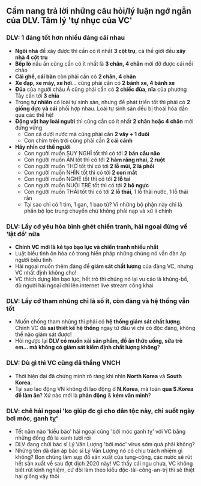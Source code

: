 ## Cẩm nang trả lời những câu hỏi/lý luận ngớ ngẫn của DLV. Tâm lý 'tự nhục của VC' 

### DLV: 1 đảng tốt hơn nhiều đảng cãi nhau
  - **Ngôi nhà** để xây được  thì cần có ít nhất **3 cột trụ**, cả thế giới đều **xây nhà 4 cột trụ**
  - **Bếp lò** nấu ăn cũng cần có ít nhất là **3 chân, 4 chân** mới đỡ được cái nồi chảo
  - **Cái ghế, cái bàn** còn phải cần có **2 chân, 4 chân**
  - **Xe đạp, xe máy, xe hơi**... cũng phải cần có **2 bánh xe, 4 bánh xe**
  - **Đũa** của người châu Á cũng phải cần có **2 chiếc đũa**, **nĩa** của phương Tây cần tới **3 chĩa**
  - Trong **tự nhiên** có loài tự sinh sản, nhưng để phát triển tốt thì phải có **2 giống đực và cái** phối hợp nhau. Loài tự sinh sản đều bị thoái hóa dần qua các thế hệ!
  - **Động vật hay loài người** thì cũng cần có ít nhất **2 chân hoặc 4 chân** mới đứng vững
    - Con cá dưới nước mà cũng phải cần **2 vây + 1 đuôi**
    - Con chim trên trời cũng phải cần **2 cái cánh**
  - **Hãy nhìn cơ thể người**
    - Con người muốn SUY NGHĨ tốt thì có tới **2 bán cầu não**
    - Con người muốn ĂN tốt thì có tới **2 hàm răng nhai, 2 ruột**
    - Con người muốn THỞ tốt thì có tới **2 lỗ mũi, 2 lá phổi**
    - Con người muốn NHÌN tốt thì có tới **2 con mắt**
    - Con người muốn NGHE tốt thì có tới **2 lỗ tai**
    - Con người muốn NUÔI TRẺ tốt thì có tới **2 bộ ngực**
    - Con người muốn THẢI tốt thì có tới **2 lỗ thải**, 1 lỗ thải nước, 1 lỗ thải rắn
    - Tại sao chỉ có 1 tim, 1 gan, 1 bao tử? Vì những bộ phận này chỉ là phần bộ lọc trung chuyển chứ không phải nạp và xử lí chính

### DLV: Lấy cớ yêu hòa bình ghét chiến tranh, hải ngoại đừng về 'lật đổ' nữa
  - **Chính VC mới là kẻ tạo bạo lực và chiến tranh nhiều nhất**
  - Luật biểu tình ôn hòa có trong hiến pháp những chúng nó vẫn đàn áp người biểu tình
  - Hải ngoại muốn thêm đảng để **giám sát chất lượng** của đảng VC, nhưng VC nhất định không cho!
  - VC thích dựng lên bạo lực, hết trò thì chúng nó lại vu cáo là khủng-bố, dù người hải ngoại chỉ lên internet live stream công khai

### DLV: Lấy cớ tham nhũng chỉ là số ít, còn đảng và hệ thống vẫn tốt
  - Muốn chống tham nhũng thì phải có **hệ thống giám sát chất lượng**. Chính VC đã **sai thiết kế hệ thống** ngay từ đầu vì chỉ có độc đảng, không thể nào giám sát được!
  - Hỏi ngược lại **DLV có muốn xài sản phẩm, đồ ăn thức uống, sữa trẻ em... mà không có giám sát kiểm định chất lượng không**?

### DLV: Dù gì thì VC cũng đã thắng VNCH
  - Thời hiện đại đã chứng minh rõ ràng khi nhìn **North Korea** và **South Korea**.
  - Tại sao lao động VN không đi lao động ở __N.Korea__, mà toàn **qua S.Korea để làm ăn**? Xứ nào mới là __phản động__ & **kém văn minh**?

### DLV: chê hải ngoại 'ko giúp đc gì cho dân tộc này, chỉ suốt ngày bơi móc, ganh tỵ'
  - Tết năm nào 'kiều bào' hải ngoại cũng 'bới móc ganh tỵ' với VC bằng những đồng đô la xanh tươi rói
  - DLV đang chửi bác sĩ Lý Văn Lượng 'bới móc' virus sớm quá phải không?
  - Những tên đã đàn áp bác sĩ Lý Văn Lượng nó có chịu trách nhiệm gì không? Bọn chúng làm sụp đổ sản xuất của tung-cộng, các nước sẽ rút hết sản xuất về sau đợt dịch 2020 này! VC thấy cái ngu chưa, VC không biết rút kinh nghiệm, cứ đòi làm theo kiểu độc-tài-công-an-trị thì sẽ thiệt hại giống vậy thôi
